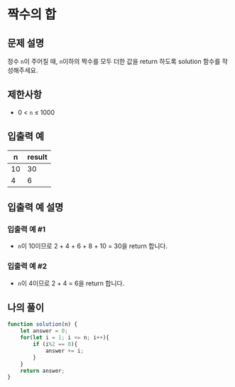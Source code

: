 # 짝수의 합

## 문제 설명
정수 `n`이 주어질 때, `n`이하의 짝수를 모두 더한 값을 return 하도록 solution 함수를 작성해주세요.

## 제한사항
- 0 < `n` ≤ 1000

## 입출력 예
|n|result|
|---|---|
|10|30|
|4|6|

## 입출력 예 설명

### 입출력 예 #1
- `n`이 10이므로 2 + 4 + 6 + 8 + 10 = 30을 return 합니다.

### 입출력 예 #2
- `n`이 4이므로 2 + 4 = 6을 return 합니다.

## 나의 풀이
```js
function solution(n) {
    let answer = 0;
    for(let i = 1; i <= n; i++){
        if (i%2 == 0){
            answer += i;
        }
    }
    return answer;
}
```


